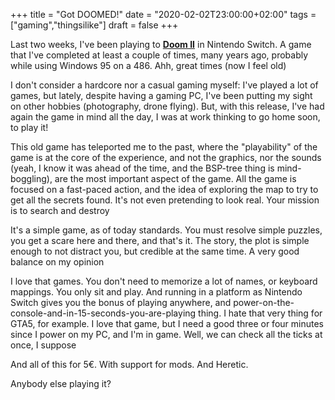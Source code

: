 +++
title = "Got DOOMED!"
date = "2020-02-02T23:00:00+02:00"
tags = ["gaming","thingsilike"]
draft = false
+++

Last two weeks, I've been playing to [**Doom II**](https://www.nintendo.es/Juegos/Programas-descargables-Nintendo-Switch/DOOM-II-Clasico--1610002.html#) in Nintendo Switch. A game that I've completed at least a couple of times, many years ago, probably while using Windows 95 on a 486. Ahh, great times (now I feel old)

I don't consider a hardcore nor a casual gaming myself: I've played a lot of games, but lately, despite having a gaming PC, I've been putting my sight on other hobbies (photography, drone flying). But, with this release, I've had again the game in mind all the day, I was at work thinking to go home soon, to play it!

This old game has teleported me to the past, where the "playability" of the game is at the core of the experience, and not the graphics, nor the sounds (yeah, I know it was ahead of the time, and the BSP-tree thing is mind-boggling), are the most important aspect of the game. All the game is focused on a fast-paced action, and the idea of exploring the map to try to get all the secrets found. It's not even pretending to look real. Your mission is to search and destroy

It's a simple game, as of today standards. You must resolve simple puzzles, you get a scare here and there, and that's it. The story, the plot is simple enough to not distract you, but credible at the same time. A very good balance on my opinion

I love that games. You don't need to memorize a lot of names, or keyboard mappings. You only sit and play. And running in a platform as Nintendo Switch gives you the bonus of playing anywhere, and power-on-the-console-and-in-15-seconds-you-are-playing thing. I hate that very thing for GTA5, for example. I love that game, but I need a good three or four minutes since I power on my PC, and I'm in game. Well, we can check all the ticks at once, I suppose

And all of this for 5€. With support for mods. And Heretic.

Anybody else playing it?